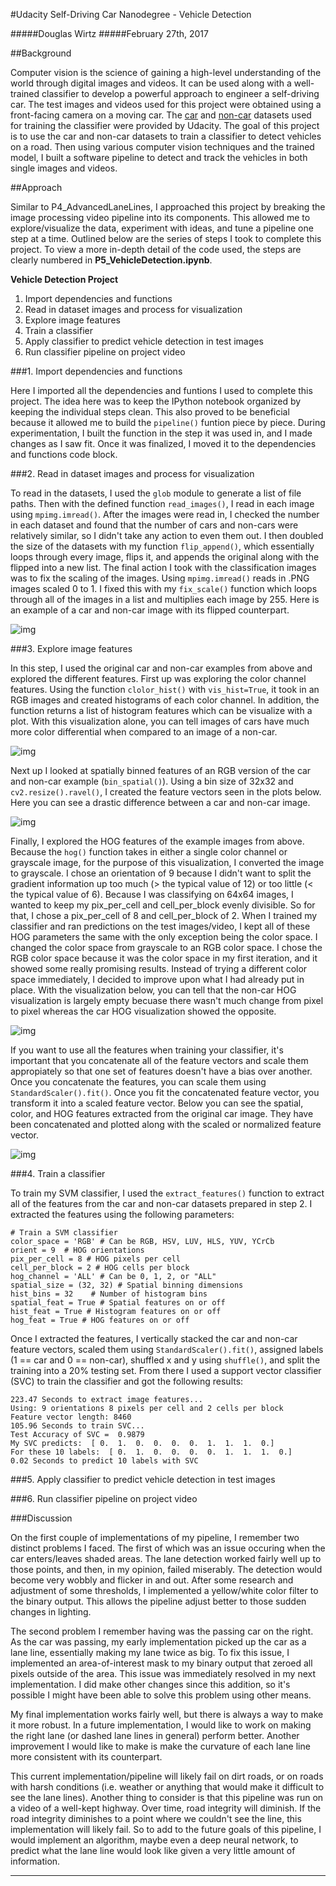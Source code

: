 #Udacity Self-Driving Car Nanodegree - Vehicle Detection

#####Douglas Wirtz
#####February 27th, 2017

##Background

Computer vision is the science of gaining a high-level understanding of the world through digital images and videos. It can be used along with a well-trained classifier to develop a powerful approach to engineer a self-driving car. The test images and videos used for this project were obtained using a front-facing camera on a moving car. The [car](https://s3.amazonaws.com/udacity-sdc/Vehicle_Tracking/vehicles_smallset.zip) and [non-car](https://s3.amazonaws.com/udacity-sdc/Vehicle_Tracking/non-vehicles_smallset.zip) datasets used for training the classifier were provided by Udacity. The goal of this project is to use the car and non-car datasets to train a classifier to detect vehicles on a road. Then using various computer vision techniques and the trained model, I built a software pipeline to detect and track the vehicles in both single images and videos.

##Approach

Similar to P4_AdvancedLaneLines, I approached this project by breaking the image processing video pipeline into its components. This allowed me to explore/visualize the data, experiment with ideas, and tune a pipeline one step at a time. Outlined below are the series of steps I took to complete this project. To view a more in-depth detail of the code used, the steps are clearly numbered in **P5_VehicleDetection.ipynb**. 

**Vehicle Detection Project**

1. Import dependencies and functions
2. Read in dataset images and process for visualization
3. Explore image features
4. Train a classifier
5. Apply classifier to predict vehicle detection in test images
6. Run classifier pipeline on project video

###1. Import dependencies and functions

Here I imported all the dependencies and funtions I used to complete this project. The idea here was to keep the IPython notebook organized by keeping the individual steps clean. This also proved to be beneficial because it allowed me to build the `pipeline()` funtion piece by piece. During experimentation, I built the function in the step it was used in, and I made changes as I saw fit. Once it was finalized, I moved it to the dependencies and functions code block.

###2. Read in dataset images and process for visualization

To read in the datasets, I used the `glob` module to generate a list of file paths. Then with the defined function `read_images()`, I read in each image using `mpimg.imread()`. After the images were read in, I checked the number in each dataset and found that the number of cars and non-cars were relatively similar, so I didn't take any action to even them out. I then doubled the size of the datasets with my function `flip_append()`, which essentially loops through every image, flips it, and appends the original along with the flipped into a new list. The final action I took with the classification images was to fix the scaling of the images. Using `mpimg.imread()` reads in .PNG images scaled 0 to 1. I fixed this with my `fix_scale()` function which loops through all of the images in a list and multiplies each image by 255. Here is an example of a car and non-car image with its flipped counterpart.

![img](image)

###3. Explore image features

In this step, I used the original car and non-car examples from above and explored the different features. First up was exploring the color channel features. Using the function `clolor_hist()` with `vis_hist=True`, it took in an RGB images and created histograms of each color channel. In addition, the function returns a list of histogram features which can be visualize with a plot. With this visualization alone, you can tell images of cars have much more color differential when compared to an image of a non-car.

![img](image)

Next up I looked at spatially binned features of an RGB version of the car and non-car example (`bin_spatial()`). Using a bin size of 32x32 and `cv2.resize().ravel()`, I created the feature vectors seen in the plots below. Here you can see a drastic difference between a car and non-car image.

![img](image)

Finally, I explored the HOG features of the example images from above. Because the `hog()` function takes in either a single color channel or grayscale image, for the purpose of this visualization, I converted the image to grayscale. I chose an orientation of 9 because I didn't want to split the gradient information up too much (> the typical value of 12) or too little (< the typical value of 6). Because I was classifying on 64x64 images, I wanted to keep my pix_per_cell and cell_per_block evenly divisible. So for that, I chose a pix_per_cell of 8 and cell_per_block of 2. When I trained my classifier and ran predictions on the test images/video, I kept all of these HOG parameters the same with the only exception being the color space. I changed the color space from grayscale to an RGB color space. I chose the RGB color space because it was the color space in my first iteration, and it showed some really promising results. Instead of trying a different color space immediately, I decided to improve upon what I had already put in place. With the visualization below, you can tell that the non-car HOG visualization is largely empty becuase there wasn't much change from pixel to pixel whereas the car HOG visualization showed the opposite.

![img](image)

If you want to use all the features when training your classifier, it's important that you concatenate all of the feature vectors and scale them appropiately so that one set of features doesn't have a bias over another. Once you concatenate the features, you can scale them using `StandardScaler().fit()`. Once you fit the concatenated feature vector, you transform it into a scaled feature vector. Below you can see the spatial, color, and HOG features extracted from the original car image. They have been concatenated and plotted along with the scaled or normalized feature vector.

![img](image)

###4. Train a classifier

To train my SVM classifier, I used the `extract_features()` function to extract all of the features from the car and non-car datasets prepared in step 2. I extracted the features using the following parameters:
```
# Train a SVM classifier
color_space = 'RGB' # Can be RGB, HSV, LUV, HLS, YUV, YCrCb
orient = 9  # HOG orientations
pix_per_cell = 8 # HOG pixels per cell
cell_per_block = 2 # HOG cells per block
hog_channel = 'ALL' # Can be 0, 1, 2, or "ALL"
spatial_size = (32, 32) # Spatial binning dimensions
hist_bins = 32    # Number of histogram bins
spatial_feat = True # Spatial features on or off
hist_feat = True # Histogram features on or off
hog_feat = True # HOG features on or off
```
Once I extracted the features, I vertically stacked the car and non-car feature vectors, scaled them using `StandardScaler().fit()`, assigned labels (1 == car and 0 == non-car), shuffled x and y using `shuffle()`, and split the training into a 20% testing set. From there I used a support vector classifier (SVC) to train the classifier and got the following results:
```
223.47 Seconds to extract image features...
Using: 9 orientations 8 pixels per cell and 2 cells per block
Feature vector length: 8460
105.96 Seconds to train SVC...
Test Accuracy of SVC =  0.9879
My SVC predicts:  [ 0.  1.  0.  0.  0.  0.  1.  1.  1.  0.]
For these 10 labels:  [ 0.  1.  0.  0.  0.  0.  1.  1.  1.  0.]
0.02 Seconds to predict 10 labels with SVC
```

###5. Apply classifier to predict vehicle detection in test images

###6. Run classifier pipeline on project video

###Discussion

On the first couple of implementations of my pipeline, I remember two distinct problems I faced. The first of which was an issue occuring when the car enters/leaves shaded areas. The lane detection worked fairly well up to those points, and then, in my opinion, failed miserably. The detection would become very wobbly and flicker in and out. After some research and adjustment of some thresholds, I implemented a yellow/white color filter to the binary output. This allows the pipeline adjust better to those sudden changes in lighting. 

The second problem I remember having was the passing car on the right. As the car was passing, my early implementation picked up the car as a lane line, essentially making my lane twice as big. To fix this issue, I implemented an area-of-interest mask to my binary output that zeroed all pixels outside of the area. This issue was immediately resolved in my next implementation. I did make other changes since this addition, so it's possible I might have been able to solve this problem using other means.

My final implementation works fairly well, but there is always a way to make it more robust. In a future implementation, I would like to work on making the right lane (or dashed lane lines in general) perform better. Another improvement I would like to make is make the curvature of each lane line more consistent with its counterpart.

This current implementation/pipeline will likely fail on dirt roads, or on roads with harsh conditions (i.e. weather or anything that would make it difficult to see the lane lines). Another thing to consider is that this pipeline was run on a video of a well-kept highway. Over time, road integrity will diminish. If the road integrity diminishes to a point where we couldn't see the line, this implementation will likely fail. So to add to the future goals of this pipeline, I would implement an algorithm, maybe even a deep neural network, to predict what the lane line would look like given a very little amount of information.

***

